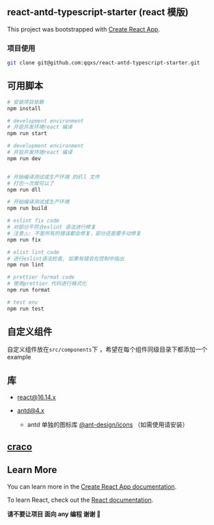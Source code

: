 ## react-antd-typescript-starter (react 模版)

This project was bootstrapped with [Create React App](https://github.com/facebook/create-react-app).

### 项目使用

```sh
git clone git@github.com:qqxs/react-antd-typescript-starter.git
```

## 可用脚本

```sh
# 安装项目依赖
npm install

# development environment
# 开启开发环境react 编译
npm run start

# development environment
# 开启开发环境react 编译
npm run dev


# 开始编译测试或生产环境 的dll 文件
# 打包一次就可以了
npm run dll

# 开始编译测试或生产环境
npm run build

# eslint fix code
# 对部分不符合eslint 语法进行修复
# 注意⚠️: 不是所有的错误都会修复，部分还是要手动修复
npm run fix

# elist lint code
# 进行eslint语法检查, 如果有错会在控制中指出
npm run lint

# prettier format code
# 使用prettier 代码进行格式化
npm run format

# test env
npm run test
```

## 自定义组件

自定义组件放在`src/components`下 ，希望在每个组件同级目录下都添加一个 example

## 库

- [react@16.14.x](https://zh-hans.reactjs.org/)

- [antd@4.x](https://ant.design/index-cn)

  - antd 单独的图标库 [@ant-design/icons](https://ant.design/components/icon-cn/) （如需使用请安装）

## [craco](https://github.com/gsoft-inc/craco)

## Learn More

You can learn more in the [Create React App documentation](https://facebook.github.io/create-react-app/docs/getting-started).

To learn React, check out the [React documentation](https://reactjs.org/).

**请不要让项目 面向 any 编程 谢谢 🙏**
